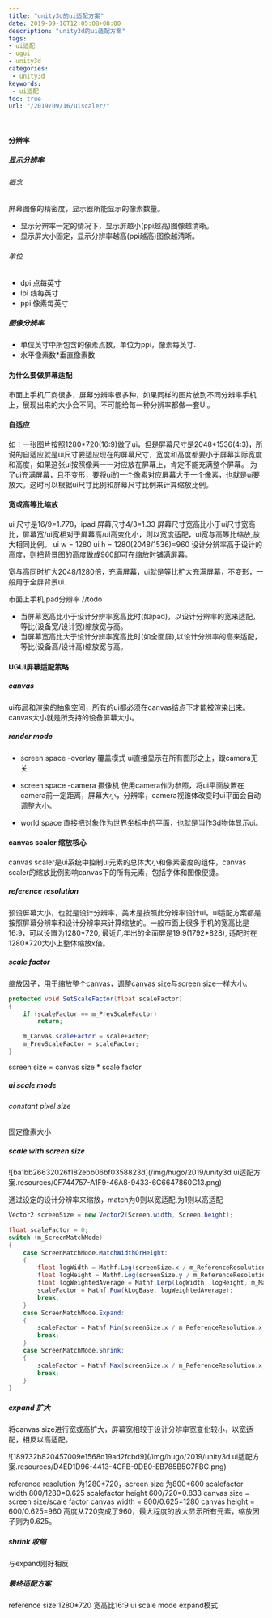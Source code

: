 ```yaml
---
title: "unity3d的ui适配方案"
date: 2019-09-16T12:05:08+08:00
description: "unity3d的ui适配方案"
tags:
- ui适配
- ugui
- unity3d
categories:
 - unity3d
keywords:
 - ui适配
toc: true
url: "/2019/09/16/uiscaler/"

---
```


#### 分辨率
##### 显示分辨率
###### 概念
屏幕图像的精密度，显示器所能显示的像素数量。
- 显示分辨率一定的情况下，显示屏越小(ppi越高)图像越清晰。
- 显示屏大小固定，显示分辨率越高(ppi越高)图像越清晰。
###### 单位
- dpi 点每英寸
- lpi 线每英寸
- ppi 像素每英寸

##### 图像分辨率
- 单位英寸中所包含的像素点数，单位为ppi，像素每英寸.
- 水平像素数\*垂直像素数   

#### 为什么要做屏幕适配
市面上手机厂商很多，屏幕分辨率很多种，如果同样的图片放到不同分辨率手机上，展现出来的大小会不同。不可能给每一种分辨率都做一套UI。
#### 自适应
如：一张图片按照1280\*720(16:9)做了ui，但是屏幕尺寸是2048\*1536(4:3)，所说的自适应就是ui尺寸要适应现在的屏幕尺寸，宽度和高度都要小于屏幕实际宽度和高度，如果这张ui按照像素一一对应放在屏幕上，肯定不能充满整个屏幕。
为了ui充满屏幕，且不变形，要将ui的一个像素对应屏幕大于一个像素，也就是ui要放大。这时可以根据ui尺寸比例和屏幕尺寸比例来计算缩放比例。
#### 宽或高等比缩放
ui 尺寸是16/9=1.778，ipad 屏幕尺寸4/3=1.33
屏幕尺寸宽高比小于ui尺寸宽高比，屏幕宽/ui宽相对于屏幕高/ui高变化小，则以宽度适配，ui宽与高等比缩放,放大相同比例。
ui w = 1280
ui h = 1280\(2048/1536)=960 设计分辨率高于设计的高度，则把背景图的高度做成960即可在缩放时铺满屏幕。

宽与高同时扩大2048/1280倍，充满屏幕，ui就是等比扩大充满屏幕，不变形，一般用于全屏背景ui.

市面上手机,pad分辨率
//todo
- 当屏幕宽高比小于设计分辨率宽高比时(如ipad)，以设计分辨率的宽来适配，等比(设备宽/设计宽)缩放宽与高。
- 当屏幕宽高比大于设计分辨率宽高比时(如全面屏),以设计分辨率的高来适配，等比(设备高/设计高)缩放宽与高。

#### UGUI屏幕适配策略
##### canvas
ui布局和渲染的抽象空间，所有的ui都必须在canvas结点下才能被渲染出来。canvas大小就是所支持的设备屏幕大小。
##### render mode
- screen space -overlay 覆盖模式
ui直接显示在所有图形之上，跟camera无关

- screen space -camera 摄像机
使用camera作为参照，将ui平面放置在camera前一定距离，屏幕大小，分辨率，camera视锥体改变时ui平面会自动调整大小。

- world space
直接把对象作为世界坐标中的平面，也就是当作3d物体显示ui。

#### canvas scaler 缩放核心
canvas scaler是ui系统中控制ui元素的总体大小和像素密度的组件，canvas scaler的缩放比例影响canvas下的所有元素，包括字体和图像便捷。

##### reference resolution
预设屏幕大小，也就是设计分辨率，美术是按照此分辨率设计ui。ui适配方案都是按照屏幕分辨率和设计分辨率来计算缩放的。一般市面上很多手机的宽高比是16:9，可以设置为1280\*720, 最近几年出的全面屏是19:9(1792\*828), 适配时在1280\*720大小上整体缩放x倍。

##### scale factor
缩放因子，用于缩放整个canvas，调整canvas size与screen size一样大小。
```c#
protected void SetScaleFactor(float scaleFactor)
{
    if (scaleFactor == m_PrevScaleFactor)
        return;
 
    m_Canvas.scaleFactor = scaleFactor;
    m_PrevScaleFactor = scaleFactor;
}
```
screen size = canvas size * scale factor
##### ui scale mode

###### constant pixel size
固定像素大小
##### scale with screen size

![ba1bb26632026f182ebb06bf0358823d](/img/hugo/2019/unity3d ui适配方案.resources/0F744757-A1F9-46A8-9433-6C6647860C13.png) 

通过设定的设计分辨率来缩放，match为0则以宽适配,为1则以高适配
```c#
Vector2 screenSize = new Vector2(Screen.width, Screen.height);
 
float scaleFactor = 0;
switch (m_ScreenMatchMode)
{
    case ScreenMatchMode.MatchWidthOrHeight:
    {
        float logWidth = Mathf.Log(screenSize.x / m_ReferenceResolution.x, kLogBase);
        float logHeight = Mathf.Log(screenSize.y / m_ReferenceResolution.y, kLogBase);
        float logWeightedAverage = Mathf.Lerp(logWidth, logHeight, m_MatchWidthOrHeight);
        scaleFactor = Mathf.Pow(kLogBase, logWeightedAverage);
        break;
    }
    case ScreenMatchMode.Expand:
    {
        scaleFactor = Mathf.Min(screenSize.x / m_ReferenceResolution.x, screenSize.y / m_ReferenceResolution.y);
        break;
    }
    case ScreenMatchMode.Shrink:
    {
        scaleFactor = Mathf.Max(screenSize.x / m_ReferenceResolution.x, screenSize.y / m_ReferenceResolution.y);
        break;
    }
}
```
##### expand 扩大
将canvas size进行宽或高扩大，屏幕宽相较于设计分辨率宽变化较小，以宽适配，相反以高适配。

![189732b820457009e1568d19ad2fcbd9](/img/hugo/2019/unity3d ui适配方案.resources/D4ED1D96-4413-4CFB-9DE0-EB785B5C7FBC.png)

reference resolution 为1280\*720，screen size 为800\*600
scalefactor width 800/1280=0.625
scalefactor height 600/720=0.833
canvas size = screen size/scale factor
canvas width = 800/0.625=1280
canvas height = 600/0.625=960
高度从720变成了960，最大程度的放大显示所有元素，缩放因子则为0.625。
##### shrink 收缩
与expand刚好相反

##### 最终适配方案

reference size 1280\*720 宽高比16:9
ui scale mode expand模式









